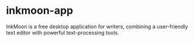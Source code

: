 # inkmoon-app
InkMoon is a free desktop application for writers, combining a user-friendly text editor with powerful text-processing tools.
